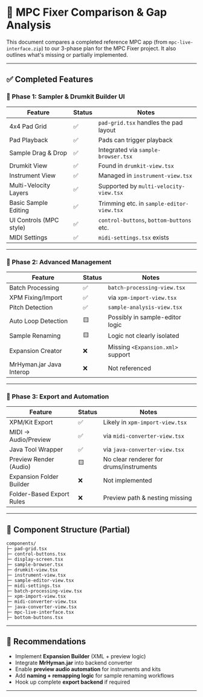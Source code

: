 # 🧩 MPC Fixer Comparison & Gap Analysis

This document compares a completed reference MPC app (from `mpc-live-interface.zip`) to our 3-phase plan for the MPC Fixer project. It also outlines what's missing or partially implemented.

---

## ✅ Completed Features

### 🔷 Phase 1: Sampler & Drumkit Builder UI

| Feature | Status | Notes |
|--------|--------|-------|
| 4x4 Pad Grid | ✅ | `pad-grid.tsx` handles the pad layout |
| Pad Playback | ✅ | Pads can trigger playback |
| Sample Drag & Drop | ✅ | Integrated via `sample-browser.tsx` |
| Drumkit View | ✅ | Found in `drumkit-view.tsx` |
| Instrument View | ✅ | Managed in `instrument-view.tsx` |
| Multi-Velocity Layers | ✅ | Supported by `multi-velocity-view.tsx` |
| Basic Sample Editing | ✅ | Trimming etc. in `sample-editor-view.tsx` |
| UI Controls (MPC style) | ✅ | `control-buttons`, `bottom-buttons` etc. |
| MIDI Settings | ✅ | `midi-settings.tsx` exists |

---

### 🔷 Phase 2: Advanced Management

| Feature | Status | Notes |
|--------|--------|-------|
| Batch Processing | ✅ | `batch-processing-view.tsx` |
| XPM Fixing/Import | ✅ | via `xpm-import-view.tsx` |
| Pitch Detection | ✅ | `sample-analysis-view.tsx` |
| Auto Loop Detection | 🟨 | Possibly in sample-editor logic |
| Sample Renaming | 🟨 | Logic not clearly isolated |
| Expansion Creator | ❌ | Missing `<Expansion.xml>` support |
| MrHyman.jar Java Interop | ❌ | Not referenced |

---

### 🔷 Phase 3: Export and Automation

| Feature | Status | Notes |
|--------|--------|-------|
| XPM/Kit Export | ✅ | Likely in `xpm-import-view.tsx` |
| MIDI → Audio/Preview | ✅ | via `midi-converter-view.tsx` |
| Java Tool Wrapper | ✅ | via `java-converter-view.tsx` |
| Preview Render (Audio) | 🟨 | No clear renderer for drums/instruments |
| Expansion Folder Builder | ❌ | Not implemented |
| Folder-Based Export Rules | ❌ | Preview path & nesting missing |

---

## 📂 Component Structure (Partial)

```
components/
├─ pad-grid.tsx
├─ control-buttons.tsx
├─ display-screen.tsx
├─ sample-browser.tsx
├─ drumkit-view.tsx
├─ instrument-view.tsx
├─ sample-editor-view.tsx
├─ midi-settings.tsx
├─ batch-processing-view.tsx
├─ xpm-import-view.tsx
├─ midi-converter-view.tsx
├─ java-converter-view.tsx
├─ mpc-live-interface.tsx
├─ bottom-buttons.tsx
```

---

## 📌 Recommendations

- Implement **Expansion Builder** (XML + preview logic)
- Integrate **MrHyman.jar** into backend converter
- Enable **preview audio automation** for instruments and kits
- Add **naming + remapping logic** for sample renaming workflows
- Hook up complete **export backend** if required

---